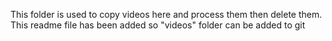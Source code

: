 This folder is used to copy videos here and process them then delete them.
This readme file has been added so "videos" folder can be added to git
